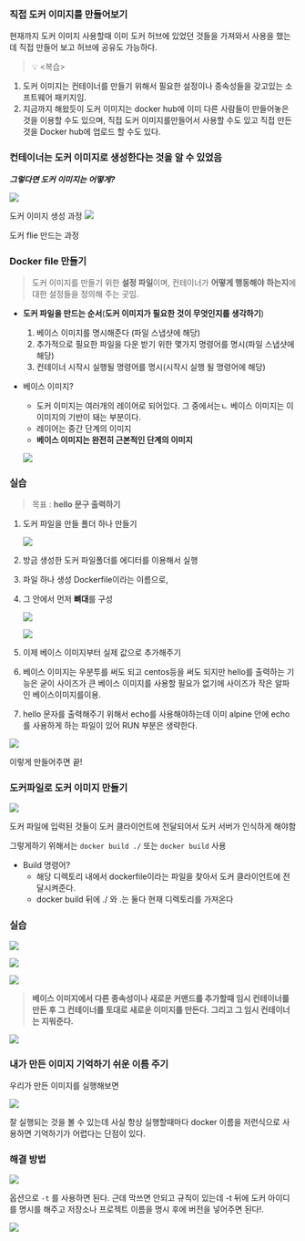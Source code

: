 ### 직접 도커 이미지를 만들어보기

현재까지 도커 이미지 사용할때 이미 도커 허브에 있었던 것들을 가져와서 사용을 했는데 직접 만들어 보고 허브에 공유도 가능하다.

> 💡 <복습>
1. 도커 이미지는 컨테이너를 만들기 위해서 필요한 설정이나 종속성들을 갖고있는 소프트웨어 패키지임.
2. 지금까지 해왔듯이 도커 이미지는 docker hub에 이미 다른 사람들이 만들어놓은 것을 이용할 수도 있으며, 직접 도커 이미지를만들어서 사용할 수도 있고 직접 만든 것을 Docker hub에 업로드 할 수도 있다.

### 컨테이너는 도커 이미지로 생성한다는 것을 알 수 있었음

***그렇다면 도커 이미지는 어떻게?***

![](https://velog.velcdn.com/images/kansun12/post/8a56ea76-c243-481a-9d3e-cbb8799dde49/image.png)

도커 이미지 생성 과정
![](https://velog.velcdn.com/images/kansun12/post/15a80f83-24f8-4f6a-954a-f381b1a55c38/image.png)

도커 flie 만드는 과정

### Docker file 만들기

> 도커 이미지를 만들기 위한 **설정 파일**이며, 컨테이너가 **어떻게 행동해야** **하는지**에 대한 설정들을 정의해 주는 곳임.
>

- **도커 파일을 만드는 순서**(**도커 이미지가 필요한 것이 무엇인지를 생각하기**)
    1. 베이스 이미지를 명시해준다 (파일 스냅샷에 해당)
    2. 추가적으로 필요한 파일을 다운 받기 위한 몇가지 명령어를 명시(파일 스냅샷에 해당)
    3. 컨테이너 시작시 실행될 명령어를 명시(시작시 실행 될 명령어에 해당)
- 베이스 이미지?
    - 도커 이미지는 여러개의 레이어로 되어있다. 그 중에서는ㄴ 베이스 이미지는 이 이미지의 기반이 돼는 부분이다.
    - 레이어는 중간 단계의 이미지
    - **베이스 이미지는 완전히 근본적인 단계의 이미지**

  ![](https://velog.velcdn.com/images/kansun12/post/d16c4fa0-30f1-43f8-aa5a-239b7d04e343/image.png)


### 실습

> 목표 : **hello 문구 출력하기**
>
1. 도커 파일을 만들 폴더 하나 만들기

   ![](https://velog.velcdn.com/images/kansun12/post/9e00b839-6a86-477b-af29-5a0c0fd5dbab/image.png)

2. 방금 생성한 도커 파일폴더를 에디터를 이용해서 실행
3. 파일 하나 생성 Dockerfile이라는 이름으로,
4. 그 안에서 먼저 **뼈대**를 구성

   ![](https://velog.velcdn.com/images/kansun12/post/d98fb49a-5391-45ad-ba2a-2783bd15801d/image.png)

   ![](https://velog.velcdn.com/images/kansun12/post/6542077b-105d-4972-9934-6204c37baf14/image.png)

5. 이제 베이스 이미지부터 실제 값으로 추가해주기
6. 베이스 이미지는 우분투를 써도 되고 centos등을 써도 되지만 hello를 출력하는 기능은 굳이 사이즈가 큰 베이스 이미지를 사용할 필요가 없기에 사이즈가 작은 알파인 베이스이미지를이용.
7. hello 문자를 출력해주기 위해서 echo를 사용해야하는데 이미 alpine 안에 echo를 사용하게 하는 파일이 있어 RUN 부분은 생략한다.

![](https://velog.velcdn.com/images/kansun12/post/3fda41aa-aa8c-4197-91f1-e646fa36752e/image.png)

이렇게 만들어주면 끝!

### 도커파일로 도커 이미지 만들기

![](https://velog.velcdn.com/images/kansun12/post/ea20c966-ac04-4269-b5c2-2ecf9cba8064/image.png)

도커 파일에 입력된 것들이 도커 클라이언트에 전달되어서 도커 서버가 인식하게 해야함

그렇게하기 위해서는 `docker build ./` 또는 `docker build` 사용

- Build 명령어?
    - 해당 디렉토리 내에서 dockerfile이라는 파일을 찾아서 도커 클라이언트에 전달시켜준다.
    - docker build 뒤에 ./ 와 .는 둘다 현재 디렉토리를 가져온다

### 실습

![](https://velog.velcdn.com/images/kansun12/post/e380e76f-09ea-4a03-94d4-7fb1a5d3174f/image.png)

![](https://velog.velcdn.com/images/kansun12/post/d3954225-c20f-4162-a7df-a3b7f5d9b3f7/image.png)


![](https://velog.velcdn.com/images/kansun12/post/6a5b2ca8-4392-4269-9d49-b8e6e7f8a5b2/image.png)


> **베이스 이미지에서 다른 종속성이나 새로운 커맨드를 추가할때 임시 컨테이너를 만든 후 그 컨테이너를 토대로 새로운 이미지를 만든다. 그리고 그 임시 컨테이너는 지워준다.**
>
![](https://velog.velcdn.com/images/kansun12/post/30253a42-e75c-44fa-81e3-6545a3041d8d/image.png)


### 내가 만든 이미지 기억하기 쉬운 이름 주기

우리가 만든 이미지를 실행해보면

![](https://velog.velcdn.com/images/kansun12/post/8313ec0b-3e4d-4b6e-af14-a66313be5d4c/image.png)

잘 실행되는 것을 볼 수 있는데 사실 항상 실행할때마다 docker 이름을 저런식으로 사용하면 기억하기가 어렵다는 단점이 있다.

### 해결 방법

![](https://velog.velcdn.com/images/kansun12/post/75adc69b-9b73-46b2-bffe-6de3b2a32e48/image.png)

옵션으로 `-t` 를 사용하면 된다. 근데 막쓰면 안되고 규칙이 있는데 -t 뒤에 도커 아이디를 명시를 해주고 저장소나 프로젝트 이름을 명시 후에 버전을 넣어주면 된다!.

![](https://velog.velcdn.com/images/kansun12/post/4cf82304-f3f9-4f76-b541-bacdd22a62ea/image.png)
